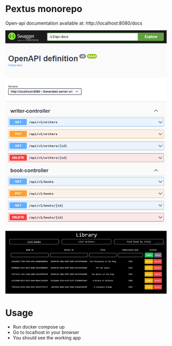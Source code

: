 # Pextus monorepo

Open-api documentation available at: http://localhost:8080/docs

![API](./api.png)

![UI Preview](./ui.png)

# Usage

- Run docker compose up
- Go to localhost in your browser
- You should see the working app
